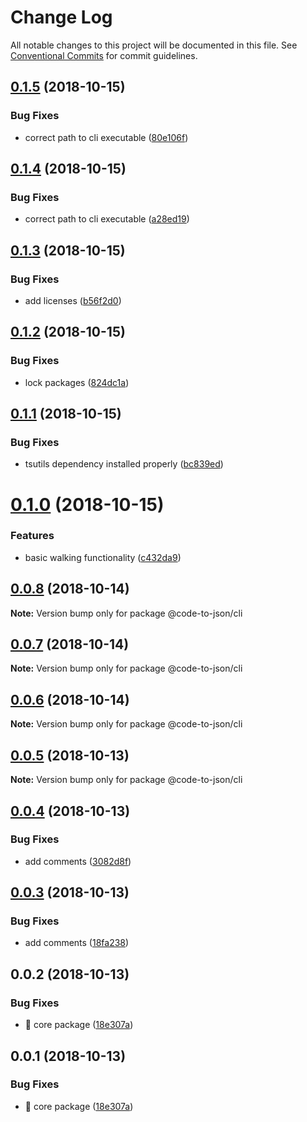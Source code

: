 # Change Log

All notable changes to this project will be documented in this file.
See [Conventional Commits](https://conventionalcommits.org) for commit guidelines.

## [0.1.5](https://github.com/mike-north/code-to-json/compare/@code-to-json/cli@0.1.4...@code-to-json/cli@0.1.5) (2018-10-15)


### Bug Fixes

* correct path to cli executable ([80e106f](https://github.com/mike-north/code-to-json/commit/80e106f))





## [0.1.4](https://github.com/mike-north/code-to-json/compare/@code-to-json/cli@0.1.3...@code-to-json/cli@0.1.4) (2018-10-15)


### Bug Fixes

* correct path to cli executable ([a28ed19](https://github.com/mike-north/code-to-json/commit/a28ed19))





## [0.1.3](https://github.com/mike-north/code-to-json/compare/@code-to-json/cli@0.1.2...@code-to-json/cli@0.1.3) (2018-10-15)


### Bug Fixes

* add licenses ([b56f2d0](https://github.com/mike-north/code-to-json/commit/b56f2d0))





## [0.1.2](https://github.com/mike-north/code-to-json/compare/@code-to-json/cli@0.1.1...@code-to-json/cli@0.1.2) (2018-10-15)


### Bug Fixes

* lock packages ([824dc1a](https://github.com/mike-north/code-to-json/commit/824dc1a))





## [0.1.1](https://github.com/mike-north/code-to-json/compare/@code-to-json/cli@0.1.0...@code-to-json/cli@0.1.1) (2018-10-15)


### Bug Fixes

* tsutils dependency installed properly ([bc839ed](https://github.com/mike-north/code-to-json/commit/bc839ed))





# [0.1.0](https://github.com/mike-north/code-to-json/compare/@code-to-json/cli@0.0.8...@code-to-json/cli@0.1.0) (2018-10-15)


### Features

* basic walking functionality ([c432da9](https://github.com/mike-north/code-to-json/commit/c432da9))





## [0.0.8](https://github.com/mike-north/code-to-json/compare/@code-to-json/cli@0.0.7...@code-to-json/cli@0.0.8) (2018-10-14)

**Note:** Version bump only for package @code-to-json/cli





## [0.0.7](https://github.com/mike-north/code-to-json/compare/@code-to-json/cli@0.0.6...@code-to-json/cli@0.0.7) (2018-10-14)

**Note:** Version bump only for package @code-to-json/cli





## [0.0.6](https://github.com/mike-north/code-to-json/compare/@code-to-json/cli@0.0.5...@code-to-json/cli@0.0.6) (2018-10-14)

**Note:** Version bump only for package @code-to-json/cli





## [0.0.5](https://github.com/mike-north/code-to-json/compare/@code-to-json/cli@0.0.4...@code-to-json/cli@0.0.5) (2018-10-13)

**Note:** Version bump only for package @code-to-json/cli





## [0.0.4](https://github.com/mike-north/code-to-json/compare/@code-to-json/cli@0.0.3...@code-to-json/cli@0.0.4) (2018-10-13)


### Bug Fixes

* add comments ([3082d8f](https://github.com/mike-north/code-to-json/commit/3082d8f))





## [0.0.3](https://github.com/mike-north/code-to-json/compare/@code-to-json/cli@0.0.2...@code-to-json/cli@0.0.3) (2018-10-13)


### Bug Fixes

* add comments ([18fa238](https://github.com/mike-north/code-to-json/commit/18fa238))





## 0.0.2 (2018-10-13)


### Bug Fixes

* 🐛 core package ([18e307a](https://github.com/mike-north/code-to-json/commit/18e307a))





## 0.0.1 (2018-10-13)


### Bug Fixes

* 🐛 core package ([18e307a](https://github.com/mike-north/code-to-json/commit/18e307a))
